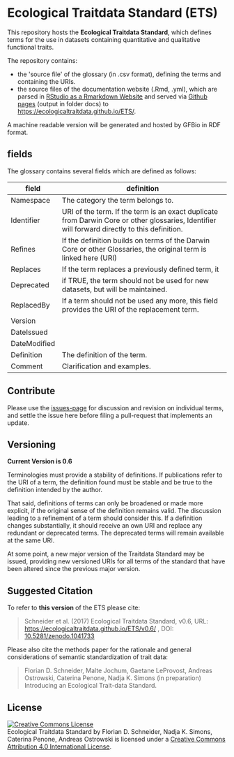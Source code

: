 # Ecological Traitdata Standard (ETS)

This repository hosts the **Ecological Traitdata Standard**, which defines terms for the use in datasets containing quantitative and qualitative functional traits. 

The repository contains: 

- the 'source file' of the glossary (in .csv format), defining the terms and containing the URIs.
- the source files of the documentation website (.Rmd, .yml), which are parsed in [RStudio as a Rmarkdown Website](http://rmarkdown.rstudio.com/rmarkdown_websites.html) and served via [Github pages](https://pages.github.com/) (output in folder docs) to https://ecologicaltraitdata.github.io/ETS/. 

A machine readable version will be generated and hosted by GFBio in RDF format.

## fields

The glossary contains several fields which are defined as follows: 

| field        | definition                          |
|--------------|-------------------------------------|
| Namespace    | The category the term belongs to.   |
| Identifier   | URI of the term. If the term is an exact duplicate from Darwin Core or other glossaries, Identifier will forward directly to this definition. |
| Refines      | If the definition builds on terms of the Darwin Core or other Glossaries, the original term is linked here (URI) |
| Replaces     | If the term replaces a previously defined term, it |
| Deprecated   | if TRUE, the term should not be used for new datasets, but will be maintained. |
| ReplacedBy   | If a term should not be used any more, this field provides the URI of the  replacement term. |
| Version      |  |
| DateIssued   |  | 
| DateModified |  |
| Definition   | The definition of the term. | 
| Comment      | Clarification and examples. |

## Contribute

Please use the [issues-page](https://github.com/EcologicalTraitData/ETS/issues) for discussion and revision on individual terms, and settle the issue here before filing a pull-request that implements an update. 

## Versioning

**Current Version is 0.6**

Terminologies must provide a stability of definitions. If publications refer to the URI of a term, the definition found must be stable and be true to the definition intended by the author.

That said, definitions of terms can only be broadened or made more explicit, if the original sense of the definition remains valid. The discussion leading to a refinement of a term should consider this. If a definition changes substantially, it should receive an own URI and replace any redundant or deprecated terms. The deprecated terms will remain available at the same URI. 

At some point, a new major version of the Traitdata Standard may be issued, providing new versioned URIs for all terms of the standard that have been altered since the previous major version. 

## Suggested Citation

To refer to **this version** of the ETS please cite: 
  
  > Schneider et al. (2017) Ecological Traitdata Standard, v0.6, URL: https://ecologicaltraitdata.github.io/ETS/v0.6/ , DOI: [10.5281/zenodo.1041733](https://doi.org/10.5281/zenodo.1041733)  

Please also cite the methods paper for the rationale and general considerations of semantic standardization of trait data: 
  
  > Florian D. Schneider, Malte Jochum, Gaetane LeProvost, Andreas Ostrowski, Caterina Penone, Nadja K. Simons (in preparation) Introducing an Ecological Trait-data Standard. 
  
## License

<a rel="license" href="http://creativecommons.org/licenses/by/4.0/"><img alt="Creative Commons License" style="border-width:0" src="https://i.creativecommons.org/l/by/4.0/88x31.png" /></a><br /><span xmlns:dct="http://purl.org/dc/terms/" property="dct:title">Ecological Traitdata Standard </span> by <span xmlns:cc="http://creativecommons.org/ns#" property="cc:attributionName">Florian D. Schneider, Nadja K. Simons, Caterina Penone, Andreas Ostrowski</span> is licensed under a <a rel="license" href="http://creativecommons.org/licenses/by/4.0/">Creative Commons Attribution 4.0 International License</a>.
